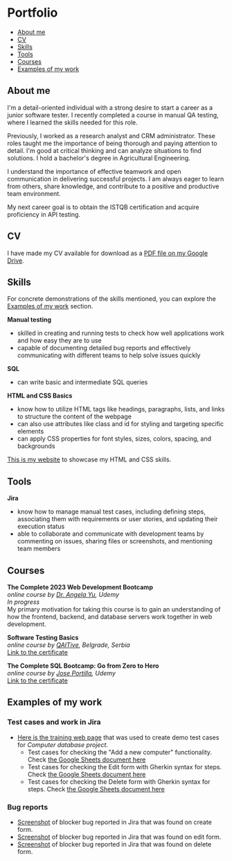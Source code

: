 # Portfolio
- [About me](#about-me)
- [CV](#cv)
- [Skills](#skills)
- [Tools](#tools)
- [Courses](#courses)
- [Examples of my work](#examples-of-my-work)


 ## About me

I'm a detail-oriented individual with a strong desire to start a career as a junior software tester. I recently completed a course in manual QA testing, where I learned the skills needed for this role.

Previously, I worked as a research analyst and CRM administrator. These roles taught me the importance of being thorough and paying attention to detail. I'm good at critical thinking and can analyze situations to find solutions. I hold a bachelor's degree in Agricultural Engineering.

I understand the importance of effective teamwork and open communication in delivering successful projects. I am always eager to learn from others, share knowledge, and contribute to a positive and productive team environment.

My next career goal is to obtain the ISTQB certification and acquire proficiency in API testing.


## CV

I have made my CV available for download as a [PDF file on my Google Drive](https://drive.google.com/file/d/1j2eoQtc8F4tdUwEf3F9jEYi79E_-uIN8/view?usp=sharing).

## Skills

For concrete demonstrations of the skills mentioned, you can explore the [Examples of my work](#examples-of-my-work) section.

__Manual testing__
  * skilled in creating and running tests to check how well applications work and how easy they are to use
  * capable of documenting detailed bug reports and effectively communicating with different teams to help solve issues quickly

__SQL__
  * can write basic and intermediate SQL queries

__HTML and CSS Basics__  
* know how to utilize HTML tags like headings, paragraphs, lists, and links to structure the content of the webpage
* can also use attributes like class and id for styling and targeting specific elements 
* can apply CSS properties for font styles, sizes, colors, spacing, and backgrounds

[This is my website](https://draganamedos.github.io/my-site/) to showcase my HTML and CSS skills.

## Tools

__Jira__
 * know how to manage manual test cases, including defining steps, associating them with requirements or user stories, and updating their execution status
 * able to collaborate and communicate with development teams by commenting on issues, sharing files or screenshots, and mentioning team members

## Courses

__The Complete 2023 Web Development Bootcamp__  
*online course by [Dr. Angela Yu](https://www.udemy.com/user/4b4368a3-b5c8-4529-aa65-2056ec31f37e/), Udemy*  
*In progress*  
My primary motivation for taking this course is to gain an understanding of how the frontend, backend, and database servers work together in web development.


__Software Testing Basics__  
*online course by [QAITive](https://www.qaitive.rs/), Belgrade, Serbia*  
[Link to the certificate](https://drive.google.com/file/d/1onD-GHfQUaVDTgTtFa_4sXpF0OE_nKI8/view?usp=sharing)


__The Complete SQL Bootcamp: Go from Zero to Hero__  
*online course by [Jose Portilla](https://www.udemy.com/user/joseportilla/), Udemy*  
[Link to the certificate](https://www.udemy.com/certificate/UC-225392e7-971f-42bf-b585-64c0282f27f5/)

## Examples of my work

### Test cases and work in Jira

* [Here is the training web page](https://computer-database.gatling.io/computers) that was used to create demo test cases for *Computer database project*.
  * Test cases for checking the "Add a new computer" functionality. Check [the Google Sheets document here](https://docs.google.com/spreadsheets/d/1_IkgUC6JjluY1P4yjRqjRa5bCMjPrTxeXQz0S-vQCmY/edit#gid=264145779)
  * Test cases for checking the Edit form with Gherkin syntax for steps. Check [the Google Sheets document here](https://docs.google.com/spreadsheets/d/1_IkgUC6JjluY1P4yjRqjRa5bCMjPrTxeXQz0S-vQCmY/edit#gid=1998003479)
  * Test cases for checking the Delete form with Gherkin syntax for steps. Check [the Google Sheets document here](https://docs.google.com/spreadsheets/d/1_IkgUC6JjluY1P4yjRqjRa5bCMjPrTxeXQz0S-vQCmY/edit#gid=446031779)
  
### Bug reports
  *  [Screenshot](https://tinyurl.com/2y9hb34t) of blocker bug reported in Jira that was found on create form.
  *  [Screenshot](https://tinyurl.com/29c7w76y) of blocker bug reported in Jira that was found on edit form.
  *  [Screenshot](https://tinyurl.com/2y24ogqy) of blocker bug reported in Jira that was found on delete form.

